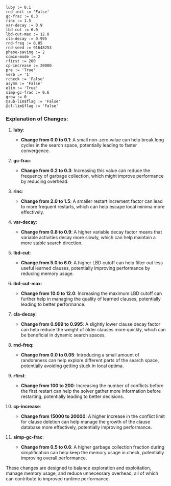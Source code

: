 ```plaintext
luby := 0.1
rnd-init := 'False'
gc-frac := 0.3
rinc := 1.5
var-decay := 0.9
lbd-cut := 6.0
lbd-cut-max := 12.0
cla-decay := 0.995
rnd-freq := 0.05
rnd-seed := 91648253
phase-saving := 2
ccmin-mode := 2
rfirst := 200
cp-increase := 20000
pre := 'True'
verb := '1'
rcheck := 'False'
asymm := 'False'
elim := 'True'
simp-gc-frac := 0.6
grow := 0
@sub-lim$flag := 'False'
@cl-lim$flag := 'False'
```

### Explanation of Changes:

1. **luby**:
   - **Change from 0.0 to 0.1**: A small non-zero value can help break long cycles in the search space, potentially leading to faster convergence.

2. **gc-frac**:
   - **Change from 0.2 to 0.3**: Increasing this value can reduce the frequency of garbage collection, which might improve performance by reducing overhead.

3. **rinc**:
   - **Change from 2.0 to 1.5**: A smaller restart increment factor can lead to more frequent restarts, which can help escape local minima more effectively.

4. **var-decay**:
   - **Change from 0.8 to 0.9**: A higher variable decay factor means that variable activities decay more slowly, which can help maintain a more stable search direction.

5. **lbd-cut**:
   - **Change from 5.0 to 6.0**: A higher LBD cutoff can help filter out less useful learned clauses, potentially improving performance by reducing memory usage.

6. **lbd-cut-max**:
   - **Change from 10.0 to 12.0**: Increasing the maximum LBD cutoff can further help in managing the quality of learned clauses, potentially leading to better performance.

7. **cla-decay**:
   - **Change from 0.999 to 0.995**: A slightly lower clause decay factor can help reduce the weight of older clauses more quickly, which can be beneficial in dynamic search spaces.

8. **rnd-freq**:
   - **Change from 0.0 to 0.05**: Introducing a small amount of randomness can help explore different parts of the search space, potentially avoiding getting stuck in local optima.

9. **rfirst**:
   - **Change from 100 to 200**: Increasing the number of conflicts before the first restart can help the solver gather more information before restarting, potentially leading to better decisions.

10. **cp-increase**:
    - **Change from 15000 to 20000**: A higher increase in the conflict limit for clause deletion can help manage the growth of the clause database more effectively, potentially improving performance.

11. **simp-gc-frac**:
    - **Change from 0.5 to 0.6**: A higher garbage collection fraction during simplification can help keep the memory usage in check, potentially improving overall performance.

These changes are designed to balance exploration and exploitation, manage memory usage, and reduce unnecessary overhead, all of which can contribute to improved runtime performance.